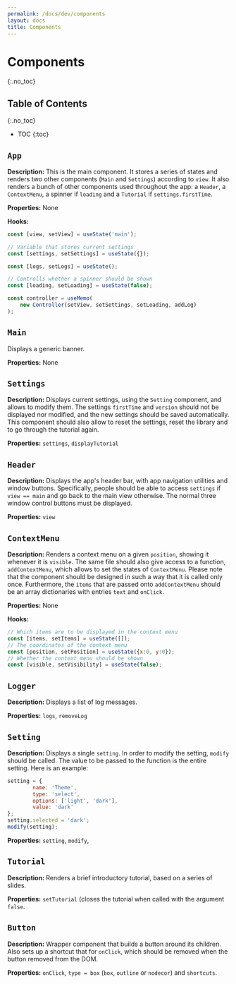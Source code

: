 ```yaml
---
permalink: /docs/dev/components
layout: docs
title: Components
---
```


# Components
{:.no_toc}

## Table of Contents
{:.no_toc}

* TOC
{:toc}

## `App`

**Description:** This is the main component. It stores a series of states and renders two other components (`Main` and `Settings`) according to `view`. It also renders a bunch of other components used throughout the app: a `Header`, a `ContextMenu`, a spinner if `loading` and a `Tutorial` if `settings.firstTime`.

**Properties:** None

**Hooks:**

```js
const [view, setView] = useState('main');

// Variable that stores current settings
const [settings, setSettings] = useState({});

const [logs, setLogs] = useState();

// Controlls whether a spinner should be shown
const [loading, setLoading] = useState(false);

const controller = useMemo(
    new Controller(setView, setSettings, setLoading, addLog)
);
```

## `Main`

Displays a generic banner.

**Properties:** None

## `Settings`

**Description:** Displays current settings, using the `Setting` component, and allows to modify them. The settings `firstTime` and `version` should not be displayed nor modified, and the new settings should be saved automatically. This component should also allow to reset the settings, reset the library and to go through the tutorial again.

**Properties:** `settings`, `displayTutorial`

## `Header`

**Description:** Displays the app's header bar, with app navigation utilities and window buttons. Specifically, people should be able to access `settings` if `view == main` and go back to the main view otherwise. The normal three window control buttons must be displayed.

**Properties:** `view`

## `ContextMenu`

**Description:** Renders a context menu on a given `position`, showing it whenever it is `visible`. The same file should also give access to a function, `addContextMenu`, which allows to set the states of `ContextMenu`. Please note that the component should be designed in such a way that it is called only once. Furthermore, the `items` that are passed onto `addContextMenu` should be an array dictionaries with entries `text` and `onClick`.

**Properties:** None

**Hooks:**

```js
// Which items are to be displayed in the context menu
const [items, setItems] = useState([]);
// The coordinates of the context menu
const [position, setPosition] = useState({x:0, y:0});
// Whether the context menu should be shown
const [visible, setVisibility] = useState(false);
```

## `Logger`

**Description:** Displays a list of log messages.

**Properties:** `logs`, `removeLog`

## `Setting`

**Description:** Displays a single `setting`. In order to modify the setting, `modify` should be called. The value to be passed to the function is the entire setting. Here is an example:

```js
setting = {
        name: 'Theme',
        type: 'select',
        options: ['light', 'dark'],
        value: 'dark'
};
setting.selected = 'dark';
modify(setting);
```

**Properties:** `setting`, `modify`,

## `Tutorial`

**Description:** Renders a brief introductory tutorial, based on a series of slides.

**Properties:** `setTutorial` (closes the tutorial when called with the argument `false`.

## `Button`

**Description:** Wrapper component that builds a button around its children. Also sets up a shortcut that for `onClick`, which should be removed when the button removed from the DOM.

**Properties:** `onClick`, `type = box` (`box`, `outline` or `nodecor`) and `shortcuts`.